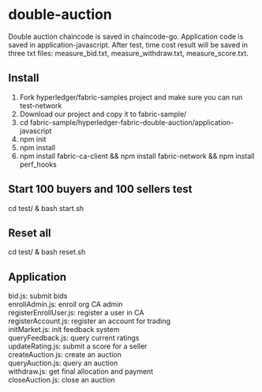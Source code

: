 # double-auction
Double auction chaincode is saved in chaincode-go. Application code is saved in application-javascript. After test, time cost result will be saved in three txt files: measure_bid.txt, measure_withdraw.txt, measure_score.txt.<br>
## Install
1. Fork hyperledger/fabric-samples project and make sure you can run test-network <br>
2. Download our project and copy it to fabric-sample/ <br>
3. cd fabric-sample/hyperledger-fabric-double-auction/application-javascript <br>
4. npm init <br>
5. npm install <br>
6. npm install fabric-ca-client && npm install fabric-network && npm install perf_hooks<br>
## Start 100 buyers and 100 sellers test
cd test/ & bash start.sh<br>
## Reset all
cd test/ & bash reset.sh<br>
## Application
bid.js: submit bids<br>
enrollAdmin.js: enroll org CA admin<br>
registerEnrollUser.js: register a user in CA<br>
registerAccount.js: register an account for trading<br>
initMarket.js: init feedback system<br>
queryFeedback.js: query current ratings<br>
updateRating.js: submit a score for a seller<br>
createAuction.js: create an auction<br>
queryAuction.js: query an auction<br>
withdraw.js: get final allocation and payment<br>
closeAuction.js: close an auction<br>

